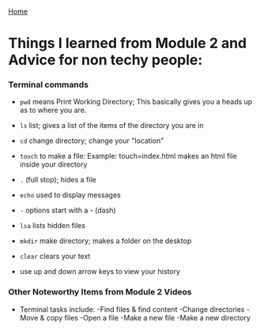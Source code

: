 [Home](https://jennjoyce.github.io/learning-journal/)

# Things I learned from Module 2 and Advice for non techy people:

### Terminal commands 


- `pwd` means Print Working Directory; This basically gives you a heads up as to where you are.
- `ls` list; gives a list of the items of the directory you are in
- `cd` change directory; change your "location"
- `touch` to make a file:  Example: touch=index.html makes an html file inside your directory
- `.` (full stop); hides a file
- `echo` used to display messages
- `-`  options start with a - (dash)
- `lsa` lists hidden files
- `mkdir` make directory; makes a folder on the desktop
- `clear` clears your text

- use up and down arrow keys to view your history


### Other Noteworthy Items from Module 2 Videos
- Terminal tasks include: 
  -Find files & find content
  -Change directories
  -Move & copy files
  -Open a file
  -Make a new file 
  -Make a new directory

